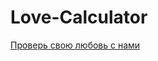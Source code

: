# Love-Calculator
[Проверь свою любовь с нами](https://websmart-kelechek.github.io/Love-Calculator/)
